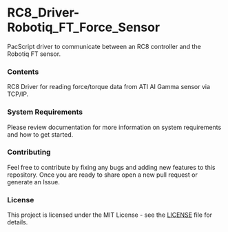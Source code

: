 # RC8_Driver-Robotiq_FT_Force_Sensor
PacScript driver to communicate between an RC8 controller and the Robotiq FT sensor. 

### Contents

RC8 Driver for reading force/torque data from ATI AI Gamma sensor via TCP/IP. 

### System Requirements

Please review documentation for more information on system requirements and how to get started.

### Contributing 

Feel free to contribute by fixing any bugs and adding new features to this repository. 
Once you are ready to share open a new pull request or generate an Issue. 

### License 

This project is licensed under the MIT License - see the [LICENSE](LICENSE) file for details.
